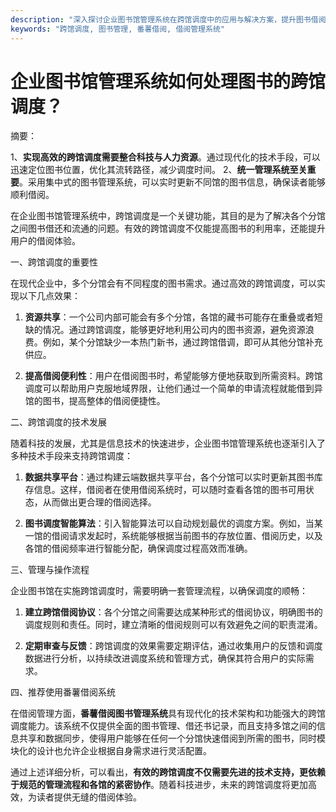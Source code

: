 ```yaml
---
description: "深入探讨企业图书馆管理系统在跨馆调度中的应用与解决方案，提升图书借阅效率。"
keywords: "跨馆调度, 图书管理, 番薯借阅, 借阅管理系统"
---
```

# 企业图书馆管理系统如何处理图书的跨馆调度？

摘要：

1、**实现高效的跨馆调度需要整合科技与人力资源**。通过现代化的技术手段，可以迅速定位图书位置，优化其流转路径，减少调度时间。
2、**统一管理系统至关重要**。采用集中式的图书管理系统，可以实时更新不同馆的图书信息，确保读者能够顺利借阅。

在企业图书馆管理系统中，跨馆调度是一个关键功能，其目的是为了解决各个分馆之间图书借还和流通的问题。有效的跨馆调度不仅能提高图书的利用率，还能提升用户的借阅体验。

一、跨馆调度的重要性

在现代企业中，多个分馆会有不同程度的图书需求。通过高效的跨馆调度，可以实现以下几点效果：

1. **资源共享**：一个公司内部可能会有多个分馆，各馆的藏书可能存在重叠或者短缺的情况。通过跨馆调度，能够更好地利用公司内的图书资源，避免资源浪费。例如，某个分馆缺少一本热门新书，通过跨馆借调，即可从其他分馆补充供应。

2. **提高借阅便利性**：用户在借阅图书时，希望能够方便地获取到所需资料。跨馆调度可以帮助用户克服地域界限，让他们通过一个简单的申请流程就能借到异馆的图书，提高整体的借阅便捷性。

二、跨馆调度的技术发展

随着科技的发展，尤其是信息技术的快速进步，企业图书馆管理系统也逐渐引入了多种技术手段来支持跨馆调度：

1. **数据共享平台**：通过构建云端数据共享平台，各个分馆可以实时更新其图书库存信息。这样，借阅者在使用借阅系统时，可以随时查看各馆的图书可用状态，从而做出更合理的借阅选择。

2. **图书调度智能算法**：引入智能算法可以自动规划最优的调度方案。例如，当某一馆的借阅请求发起时，系统能够根据当前图书的存放位置、借阅历史，以及各馆的借阅频率进行智能分配，确保调度过程高效而准确。

三、管理与操作流程

企业图书馆在实施跨馆调度时，需要明确一套管理流程，以确保调度的顺畅：

1. **建立跨馆借阅协议**：各个分馆之间需要达成某种形式的借阅协议，明确图书的调度规则和责任。同时，建立清晰的借阅规则可以有效避免之间的职责混淆。

2. **定期审查与反馈**：跨馆调度的效果需要定期评估，通过收集用户的反馈和调度数据进行分析，以持续改进调度系统和管理方式，确保其符合用户的实际需求。

四、推荐使用番薯借阅系统

在借阅管理方面，**番薯借阅图书管理系统**具有现代化的技术架构和功能强大的跨馆调度能力。该系统不仅提供全面的图书管理、借还书记录，而且支持多馆之间的信息共享和数据同步，使得用户能够在任何一个分馆快速借阅到所需的图书，同时模块化的设计也允许企业根据自身需求进行灵活配置。

通过上述详细分析，可以看出，**有效的跨馆调度不仅需要先进的技术支持，更依赖于规范的管理流程和各馆的紧密协作**。随着科技进步，未来的跨馆调度将更加高效，为读者提供无缝的借阅体验。
